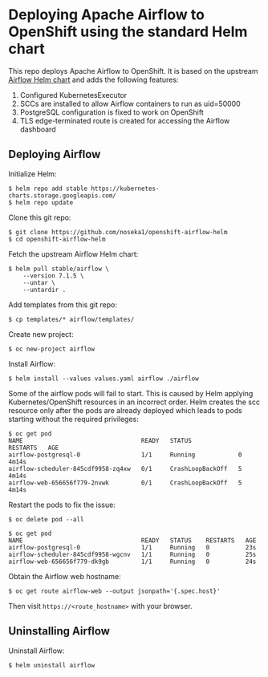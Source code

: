 # Deploying Apache Airflow to OpenShift using the standard Helm chart

This repo deploys Apache Airflow to OpenShift. It is based on the upstream [Airflow Helm chart](https://github.com/helm/charts/tree/master/stable/airflow) and adds the following features:

1. Configured KubernetesExecutor
2. SCCs are installed to allow Airflow containers to run as uid=50000
3. PostgreSQL configuration is fixed to work on OpenShift
4. TLS edge-terminated route is created for accessing the Airflow dashboard

## Deploying Airflow

Initialize Helm:

```
$ helm repo add stable https://kubernetes-charts.storage.googleapis.com/
$ helm repo update
```

Clone this git repo:

```
$ git clone https://github.com/noseka1/openshift-airflow-helm
$ cd openshift-airflow-helm
```

Fetch the upstream Airflow Helm chart:

```
$ helm pull stable/airflow \
    --version 7.1.5 \
    --untar \
    --untardir .
```

Add templates from this git repo:

```
$ cp templates/* airflow/templates/
```

Create new project:

```
$ oc new-project airflow
```

Install Airflow:

```
$ helm install --values values.yaml airflow ./airflow
```

Some of the airflow pods will fail to start. This is caused by Helm applying Kubernetes/OpenShift resources in an incorrect order. Helm creates the scc resource only after the pods are already deployed which leads to pods starting without the required privileges:

```
$ oc get pod
NAME                                 READY   STATUS             RESTARTS   AGE
airflow-postgresql-0                 1/1     Running            0          4m14s
airflow-scheduler-845cdf9958-zq4xw   0/1     CrashLoopBackOff   5          4m14s
airflow-web-656656f779-2nvwk         0/1     CrashLoopBackOff   5          4m14s
```

Restart the pods to fix the issue:

```
$ oc delete pod --all
```

```
$ oc get pod
NAME                                 READY   STATUS    RESTARTS   AGE
airflow-postgresql-0                 1/1     Running   0          23s
airflow-scheduler-845cdf9958-wgcnv   1/1     Running   0          25s
airflow-web-656656f779-dk9gb         1/1     Running   0          24s
```

Obtain the Airflow web hostname:
```
$ oc get route airflow-web --output jsonpath='{.spec.host}'
```

Then visit `https://<route_hostname>` with your browser.

## Uninstalling Airflow

Uninstall Airflow:

```
$ helm uninstall airflow
```
